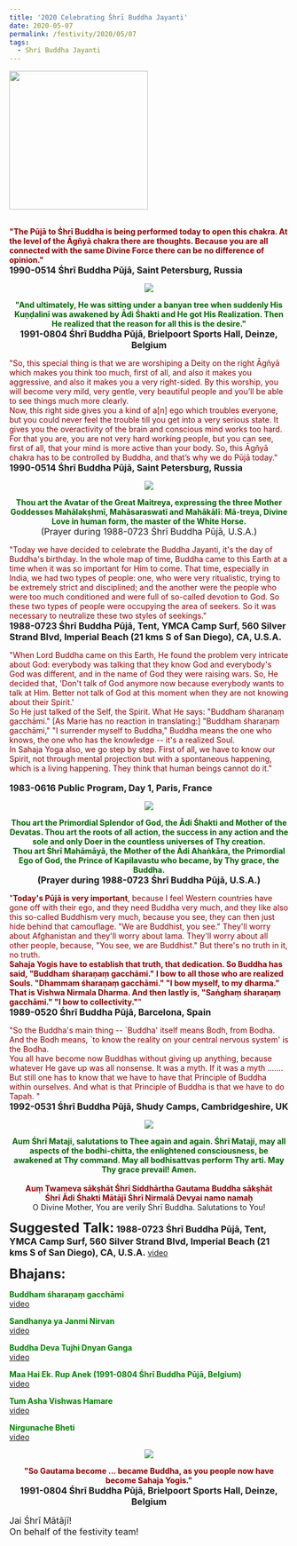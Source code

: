 ```yaml
---
title: '2020 Celebrating Śhrī Buddha Jayanti'
date: 2020-05-07
permalink: /festivity/2020/05/07
tags:
  - Shri Buddha Jayanti
---
```


<div style="text-align: left"><img src="/images/image00.png" width="250" /></div><br>

<p>
<font color="DarkRed"><b>"The Pūjā to Śhrī Buddha is being performed today to open this chakra. At the level of the Āgñyā chakra there are thoughts. Because you are all connected with the same Divine Force there can be no difference of opinion."</b></font><br>
<font size="+0"><b>1990-0514 Śhrī Buddha Pūjā, Saint Petersburg, Russia</b></font>
</p>

<div style="text-align: center"><img src="/images/image430.png" /></div>

<p style="text-align:center;">
<font color="DarkGreen"><b>"And ultimately, He was sitting under a banyan tree when suddenly His Kuṇḍalinī was awakened by Ādi Śhakti and He got His Realization. Then He realized that the reason for all this is the desire."</b></font><br>
<font size="+0"><b>1991-0804 Śhrī Buddha Pūjā, Brielpoort Sports Hall, Deinze, Belgium</b></font>
</p>

<p>
<font color="DarkRed">"So, this special thing is that we are worshiping a Deity on the right Āgñyā which makes you think too much, first of all, and also it makes you aggressive, and also it makes you a very right-sided. By this worship, you will become very mild, very gentle, very beautiful people and you’ll be able to see things much more clearly.<br>
Now, this right side gives you a kind of a[n] ego which troubles everyone, but you could never feel the trouble till you get into a very serious state. It gives you the overactivity of the brain and conscious mind works too hard. For that you are, you are not very hard working people, but you can see, first of all, that your mind is more active than your body. So, this Āgñyā chakra has to be controlled by Buddha, and that’s why we do Pūjā today."</font><br>
<font size="+0"><b>1990-0514 Śhrī Buddha Pūjā, Saint Petersburg, Russia</b></font>
</p>

<div style="text-align: center"><img src="/images/image431.png" /></div>

<p style="text-align:center;">
<font color="DarkGreen"><b>Thou art the Avatar of the Great Maitreya, expressing the three Mother Goddesses Mahālakṣhmī, Mahāsaraswatī and Mahākālī: Mā-treya, Divine Love in human form, the master of the White Horse.</b></font><br>
<font size="+0">(Prayer during 1988-0723 Śhrī Buddha Pūjā, U.S.A.)</font>
</p>

<p>
<font color="DarkRed">"Today we have decided to celebrate the Buddha Jayanti, it's the day of Buddha's birthday. In the whole map of time, Buddha came to this Earth at a time when it was so important for Him to come. That time, especially in India, we had two types of people: one, who were very ritualistic, trying to be extremely strict and disciplined; and the another were the people who were too much conditioned and were full of so-called devotion to God. So these two types of people were occupying the area of seekers. So it was necessary to neutralize these two styles of seekings."</font><br>
<font size="+0"><b>1988-0723 Śhrī Buddha Pūjā, Tent, YMCA Camp Surf, 560 Silver Strand Blvd, Imperial Beach (21 kms S of San Diego), CA, U.S.A.</b></font>
</p>

<p>
<font color="DarkRed">"When Lord Buddha came on this Earth, He found the problem very intricate about God: everybody was talking that they know God and everybody's God was different, and in the name of God they were raising wars. So, He decided that, 'Don't talk of God anymore now because everybody wants to talk at Him. Better not talk of God at this moment when they are not knowing about their Spirit.'<br>
So He just talked of the Self, the Spirit. What He says: "Buddham śharaṇaṃ gacchāmi." [As Marie has no reaction in translating:] "Buddham śharaṇaṃ gacchāmi," "I surrender myself to Buddha," Buddha means the one who knows, the one who has the knowledge -- it's a realized Soul.<br> 
In Sahaja Yoga also, we go step by step. First of all, we have to know our Spirit, not through mental projection but with a spontaneous happening, which is a living happening. They think that human beings cannot do it."<br></font><br>
<font size="+0"><b>1983-0616 Public Program, Day 1, Paris, France</b></font>
</p>

<div style="text-align: center"><img src="/images/image432.png" /></div>

<p style="text-align:center;">
<font color="DarkGreen"><b>Thou art the Primordial Splendor of God, the Ādi Śhakti and Mother of the Devatas. 
Thou art the roots of all action, the success in any action and the sole and only Doer in the countless universes of Thy creation.<br>
Thou art Śhrī Mahāmāyā, the Mother of the Ādi Ahaṅkāra, the Primordial Ego of God, the Prince of Kapilavastu who became, by Thy grace, the Buddha. </b></font><br>
<font size="+0"><b>(Prayer during 1988-0723 Śhrī Buddha Pūjā, U.S.A.)</b></font>
</p>

<p>
<font color="DarkRed">"<b>Today's Pūjā is very important</b>, because I feel Western countries have gone off with their ego, and they need Buddha very much, and they like also this so-called Buddhism very much, because you see, they can then just hide behind that camouflage. "We are Buddhist, you see." They'll worry about Afghanistan and they'll worry about lama. They'll worry about all other people, because, "You see, we are Buddhist." But there's no truth in it, no truth.<br>
<b>Sahaja Yogis have to establish that truth, that dedication. So Buddha has said, "Buddham śharaṇaṃ gacchāmi." I bow to all those who are realized Souls. "Dhammam śharaṇaṃ gacchāmi." "I bow myself, to my dharma." That is Vishwa Nirmala Dharma. And then lastly is, "Saṅghaṃ śharaṇaṃ gacchāmi." "I bow to collectivity."</b>"</font><br>
<font size="+0"><b>1989-0520 Śhrī Buddha Pūjā, Barcelona, Spain</b></font>
</p>

<p>
<font color="DarkRed">"So the Buddha's main thing -- `Buddha' itself means Bodh, from Bodha. And the Bodh means, `to know the reality on your central nervous system' is the Bodha.<br> 
You all have become now Buddhas without giving up anything, because whatever He gave up was all nonsense. It was a myth. If it was a myth ....... But still one has to know that we have to have that Principle of Buddha within ourselves. And what is that Principle of Buddha is that we have to do Tapaḥ. "</font><br>
<font size="+0"><b>1992-0531 Śhrī Buddha Pūjā, Shudy Camps, Cambridgeshire, UK</b></font>
</p>

<div style="text-align: center"><img src="/images/image433.png" /></div>

<p style="text-align:center;">
<font color="DarkGreen"><b>Aum Śhrī Mataji, salutations to Thee again and again.
Śhrī Mataji, may all aspects of the bodhi-chitta, the enlightened consciousness, be awakened at Thy command.
May all bodhisattvas perform Thy arti.
May Thy grace prevail! Amen.</b></font><br>
<br>
<font color="DarkRed"><b>Auṃ Twameva sākṣhāt Śhrī Siddhārtha Gautama Buddha sākṣhāt<br>
Śhrī Ādi Śhakti Mātājī Śhrī Nirmalā Devyai namo namaḥ</b></font><br>
O Divine Mother, You are verily Śhrī Buddha. Salutations to You!
</p>

<font size="+2"><b>Suggested Talk:</b></font> 
<font size="+0"><b>1988-0723 Śhrī Buddha Pūjā, Tent, YMCA Camp Surf, 560 Silver Strand Blvd, Imperial Beach (21 kms S of San Diego), CA, U.S.A.</b></font>
<a href="https://www.youtube.com/watch?time_continue=2&v=0P-TjlF1dHo&feature=emb_logo"> video</a><br>

<font size="+2"><b>Bhajans:</b></font>

<p>
<font color="green"><b>Buddham śharaṇaṃ gacchāmi</b></font><br>
<a href="https://www.youtube.com/watch?v=3IRvnyOjUdI"> video</a><br>
</p>

<p>
<font color="green"><b>Sandhanya ya Janmi Nirvan</b></font><br>
<a href="https://www.youtube.com/watch?v=KR3lFmFS19A">video</a>
</p>

<p>
<font color="green"><b>Buddha Deva Tujhi Dnyan Ganga</b></font><br>
<a href="https://www.youtube.com/watch?v=VNhahxAcSCU">video</a>
</p>
 
<p>
<font color="green"><b>Maa Hai Ek. Rup Anek (1991-0804 Śhrī Buddha Pūjā, Belgium)</b></font><br>
<a href="https://soundcloud.com/sahaja-yoga-music/maa-hai-ek-rup-anek-1991-0804">video</a> 
</p>

<p>
<font color="green"><b>Tum Asha Vishwas Hamare</b></font><br>
<a href="https://www.youtube.com/watch?v=CCWev7vvF0s">video</a> 
</p>

<p>
<font color="green"><b>Nirgunache Bheti</b></font><br>
<a href="https://www.youtube.com/watch?v=hZpfZ6DBuQA">video</a> 
</p>

<div style="text-align: center"><img src="/images/image434.png" /></div>

<p style="text-align:center;">
<font color="DarkRed"><b>"So Gautama become ... became Buddha, as you people now have become Sahaja Yogis."</b></font><br>
<font size="+0"><b>1991-0804 Śhrī Buddha Pūjā, Brielpoort Sports Hall, Deinze, Belgium</b></font>
</p>

<p>
<font size="+0">Jai Śhrī Mātājī!<br>
On behalf of the festivity team!</font>
</p>